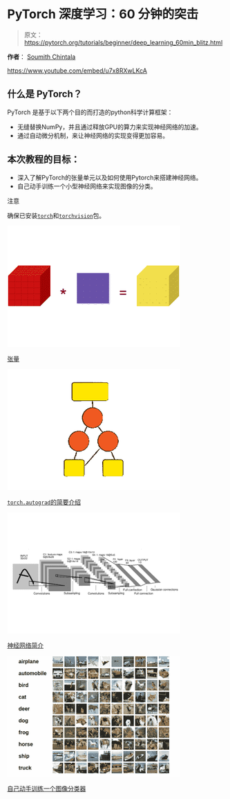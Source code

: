# PyTorch 深度学习：60 分钟的突击

> 原文：<https://pytorch.org/tutorials/beginner/deep_learning_60min_blitz.html>

**作者**： [Soumith Chintala](http://soumith.ch)

<https://www.youtube.com/embed/u7x8RXwLKcA>

## 什么是 PyTorch？

PyTorch 是基于以下两个目的而打造的python科学计算框架：

*   无缝替换NumPy，并且通过释放GPU的算力来实现神经网络的加速。
*   通过自动微分机制，来让神经网络的实现变得更加容易。

## 本次教程的目标：

*   深入了解PyTorch的张量单元以及如何使用Pytorch来搭建神经网络。
*   自己动手训练一个小型神经网络来实现图像的分类。

注意

确保已安装[`torch`](https://github.com/pytorch/pytorch)和[`torchvision`](https://github.com/pytorch/vision)包。

![../_img/tensor_illustration_flat.png](img/0c7a402331744a44f5e17575b1607904.png)

[张量](blitz/tensor_tutorial.html#sphx-glr-beginner-blitz-tensor-tutorial-py)

![../_img/autodiff.png](img/0a7a97c39d6dfc0e08d2701eb7a49231.png)

[`torch.autograd`的简要介绍](blitz/autograd_tutorial.html#sphx-glr-beginner-blitz-autograd-tutorial-py)

![../_img/mnist1.png](img/be60e8e1f4baa0de87cf9d37c5325525.png)

[神经网络简介](blitz/neural_networks_tutorial.html#sphx-glr-beginner-blitz-neural-networks-tutorial-py)

![../_img/cifar101.png](img/7a28f697e6bab9f3d9b1e8da4a5a5249.png)

[自己动手训练一个图像分类器](blitz/cifar10_tutorial.html#sphx-glr-beginner-blitz-cifar10-tutorial-py)
